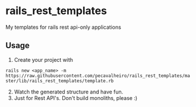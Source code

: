 # rails_rest_templates
My templates for rails rest api-only applications

## Usage
1. Create your project with 

```rails new <app_name> -m https://raw.githubusercontent.com/pecavalheiro/rails_rest_templates/master/lib/rails_rest_templates/template.rb```

2. Watch the generated structure and have fun.
3. Just for Rest API's. Don't build monoliths, please :)
